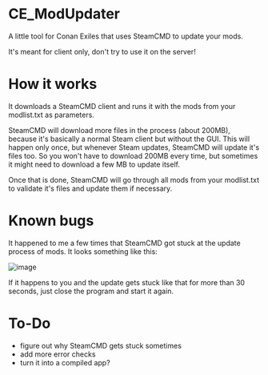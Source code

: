 # CE_ModUpdater
A little tool for Conan Exiles that uses SteamCMD to update your mods.

It's meant for client only, don't try to use it on the server!

# How it works
It downloads a SteamCMD client and runs it with the mods from your modlist.txt as parameters.

SteamCMD will download more files in the process (about 200MB), because it's basically a normal Steam client but without the GUI. This will happen only once, but whenever Steam updates, SteamCMD will update it's files too. So you won't have to download 200MB every time, but sometimes it might need to download a few MB to update itself.

Once that is done, SteamCMD will go through all mods from your modlist.txt to validate it's files and update them if necessary.

# Known bugs
It happened to me a few times that SteamCMD got stuck at the update process of mods. It looks something like this:

![image](https://user-images.githubusercontent.com/30245872/192832876-18669d1f-b890-4ca0-8b38-d337f6ea1751.png)

If it happens to you and the update gets stuck like that for more than 30 seconds, just close the program and start it again.

# To-Do
- figure out why SteamCMD gets stuck sometimes
- add more error checks
- turn it into a compiled app?
